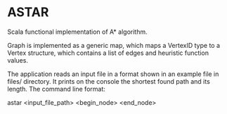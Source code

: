 # ASTAR
Scala functional implementation of A* algorithm.

Graph is implemented as a generic map, which maps a VertexID type to a Vertex structure, which
contains a list of edges and heuristic function values.


The application reads an input file in a format shown in an example file in files/ directory.
It prints on the console the shortest found path and its length.
The command line format:

astar <input_file_path> <begin_node> <end_node>
